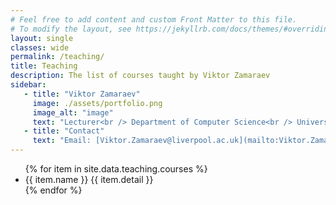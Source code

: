```yaml
---
# Feel free to add content and custom Front Matter to this file.
# To modify the layout, see https://jekyllrb.com/docs/themes/#overriding-theme-defaults
layout: single
classes: wide
permalink: /teaching/
title: Teaching
description: The list of courses taught by Viktor Zamaraev
sidebar:
   - title: "Viktor Zamaraev"
     image: ./assets/portfolio.png
     image_alt: "image"
     text: "Lecturer<br /> Department of Computer Science<br /> University of Liverpool"
   - title: "Contact"
     text: "Email: [Viktor.Zamaraev@liverpool.ac.uk](mailto:Viktor.Zamaraev@liverpool.ac.uk)"
---
```


<ul class="teaching_list">
{% for item in site.data.teaching.courses %}
  <li value="">
    <span class="course_title">
        {{ item.name }}
    </span>
    <span class="course_details">
        {{ item.detail }}
    </span>
  </li>
{% endfor %}
</ul>